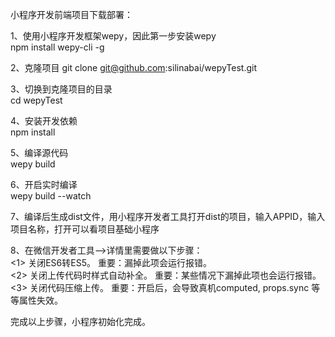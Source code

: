 小程序开发前端项目下载部署：

1、使用小程序开发框架wepy，因此第一步安装wepy  
 npm install wepy-cli -g
  

2、克隆项目
git clone git@github.com:silinabai/wepyTest.git  

3、切换到克隆项目的目录  
cd wepyTest

4、安装开发依赖  
npm install

5、编译源代码  
wepy build

6、开启实时编译  
wepy build --watch

7、编译后生成dist文件，用小程序开发者工具打开dist的项目，输入APPID，输入项目名称，打开可以看项目基础小程序  

8、在微信开发者工具-->详情里需要做以下步骤：  
<1> 关闭ES6转ES5。 重要：漏掉此项会运行报错。  
<2> 关闭上传代码时样式自动补全。 重要：某些情况下漏掉此项也会运行报错。  
<3> 关闭代码压缩上传。 重要：开启后，会导致真机computed, props.sync 等等属性失效。

完成以上步骤，小程序初始化完成。
